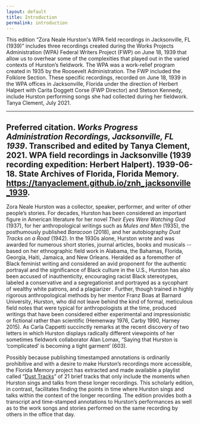 ```yaml
---
layout: default
title: Introduction
permalink: introduction
---
```

This edition “Zora Neale Hurston's WPA field recordings in Jacksonville, FL (1939)” includes three recordings created during the Works Projects Administration (WPA) Federal Writers Project (FWP) on June 18, 1939 that allow us to overhear some of the complexities that played out in the varied contexts of Hurston’s fieldwork. The WPA was a work-relief program created in 1935 by the Roosevelt Administration. The FWP included the Folklore Section. These specific recordings, recorded on June 18, 1939 in the WPA offices in Jacksonville, Florida under the direction of Herbert Halpert with Carita Doggett Corse (FWP Director) and Stetson Kennedy, include Hurston performing songs she had collected during her fieldwork.
Tanya Clement, July 2021.

---
**Preferred citation**. 
_Works Progress Administration Recordings, Jacksonville, FL 1939_. Transcribed and edited by Tanya Clement, 2021. WPA field recordings in Jacksonville (1939 recording expedition: Herbert Halpert). 1939-06-18. State Archives of Florida, Florida Memory. https://tanyaclement.github.io/znh_jacksonville_1939.  
---

Zora Neale Hurston was a collector, speaker, performer, and writer of other people’s stories. For decades, Hurston has been considered an important figure in American literature for her novel _Their Eyes Were Watching God_ (1937), for her anthropological writings such as _Mules and Men_ (1935), the posthumously published _Baracoon_ (2018), and her autobiography _Dust Tracks on a Road_ (1942). In the 1930s alone, Hurston wrote and was awarded for numerous short stories, journal articles, books and musicals -- based on her ethnographic field work in Alabama, the Bahamas, Florida, Georgia, Haiti, Jamaica, and New Orleans. Heralded as a foremother of Black feminist writing and considered an avid proponent for the authentic portrayal and the significance of Black culture in the U.S., Hurston has also been accused of inauthenticity, encouraging racist Black stereotypes, labeled a conservative and a segregationist and portrayed as a sycophant of wealthy white patrons, and a plagiarizer . Further, though trained in highly rigorous anthropological methods by her mentor Franz Boas at Barnard University, Hurston, who did not leave behind the kind of formal, meticulous field notes that were typical for anthropologists at the time, produced writings that have been considered either experimental and impressionistic or fictional rather than scientific (Hemenway 1976, Carby 1990, Harney 2015). As Carla Cappetti succinctly remarks at the recent discovery of two letters in which Hurston displays radically different viewpoints of her sometimes fieldwork collaborator Alan Lomax, “Saying that Hurston is ‘complicated’ is becoming a tight garment’ (603).

Possibly because publishing timestamped annotations is ordinarily prohibitive and with a desire to make Hurston’s recordings more accessible, the Florida Memory project has extracted and made available a playlist called “[Dust Tracks](https://www.floridamemory.com/discover/audio/playlists/dust_tracks.php)” of 21 brief tracks that only include the moments when Hurston sings and talks from these longer recordings. This scholarly edition, in contrast, facilitates finding the points in time where Hurston sings and talks within the context of the longer recording. The edition provides both a transcript and time-stamped annotations to Hurston’s performances as well as to the work songs and stories performed on the same recording by others in the office that day.

